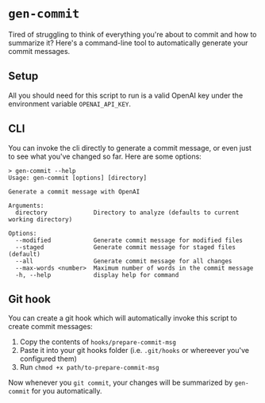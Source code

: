 # `gen-commit`

Tired of struggling to think of everything you're about to commit and how to summarize it? Here's a command-line tool to automatically generate your commit messages.

## Setup

All you should need for this script to run is a valid OpenAI key under the environment variable `OPENAI_API_KEY`.

## CLI

You can invoke the cli directly to generate a commit message, or even just to see what you've changed so far. Here are some options:

```
> gen-commit --help
Usage: gen-commit [options] [directory]

Generate a commit message with OpenAI

Arguments:
  directory             Directory to analyze (defaults to current working directory)

Options:
  --modified            Generate commit message for modified files
  --staged              Generate commit message for staged files (default)
  --all                 Generate commit message for all changes
  --max-words <number>  Maximum number of words in the commit message
  -h, --help            display help for command
```

## Git hook

You can create a git hook which will automatically invoke this script to create commit messages:

1. Copy the contents of `hooks/prepare-commit-msg`
2. Paste it into your git hooks folder (i.e. `.git/hooks` or whereever you've configured them)
3. Run `chmod +x path/to-prepare-commit-msg`

Now whenever you `git commit`, your changes will be summarized by `gen-commit` for you automatically.
